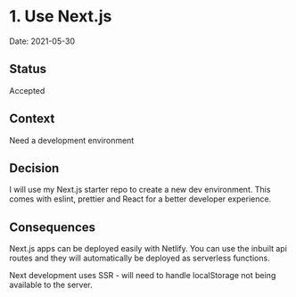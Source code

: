 # 1. Use Next.js

Date: 2021-05-30

## Status

Accepted

## Context

Need a development environment

## Decision

I will use my Next.js starter repo to create a new dev environment. This comes
with eslint, prettier and React for a better developer experience.

## Consequences

Next.js apps can be deployed easily with Netlify. You can use the inbuilt api
routes and they will automatically be deployed as serverless functions.

Next development uses SSR - will need to handle localStorage not being available
to the server.
